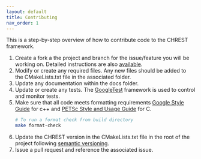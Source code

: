 ```yaml
---
layout: default
title: Contributing
nav_order: 1
---
```


This is a step-by-step overview of how to contribute code to the CHREST framework.
1. Create a fork a the project and branch for the issue/feature you will be working on. Detailed instructions are also [available](https://gist.github.com/Chaser324/ce0505fbed06b947d962).
1. Modify or create any required files.  Any new files should be added to the CMakeLists.txt file in the associated folder.
1. Update any documentation within the docs folder.
1. Update or create any tests.  The [GoogleTest](https://github.com/google/googletest) framework is used to control and monitor tests.
1. Make sure that all code meets formatting requirements [Google Style Guide](https://google.github.io/styleguide/) for c++ and [PETSc Style and Usage Guide](https://docs.petsc.org/en/latest/developers/style/) for C.  
    ```bash
    # To run a format check from build directory
    make format-check
    ```
1. Update the CHREST version in the CMakeLists.txt file in the root of the project following [semantic versioning](https://semver.org/).
1. Issue a pull request and reference the associated issue.
 